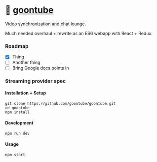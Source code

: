 # :hamburger: [goontube](https://goontu.be/)

Video synchronization and chat lounge.  

Much needed overhaul + rewrite as an ES6 webapp with React + Redux.  

### Roadmap

- [x] Thing
- [ ] Another thing
- [ ] Bring Google docs points in

### Streaming provider spec

#### Installation + Setup

```
git clone https://github.com/goontube/goontube.git
cd goontube
npm install
```

#### Development

```
npm run dev
```

#### Usage

```
npm start
```
